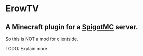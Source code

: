 # ErowTV
## A Minecraft plugin for a [SpigotMC](https://www.spigotmc.org) server.

So this is NOT a mod for clientside.

TODO: Explain more.
